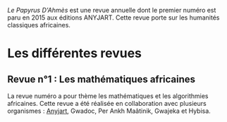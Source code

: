 <!-- TITLE: Le Papyrus D'Ahmes -->
<!-- SUBTITLE: Présentation de la revue « Le Papyrus D'Ahmes » -->

*Le Papyrus D'Ahmès* est une revue annuelle dont le premier numéro est paru en 2015 aux éditions ANYJART. Cette revue porte sur les humanités classiques africaines.

# Les différentes revues
## Revue n°1 : Les mathématiques africaines
La revue numéro a pour thème les mathématiques et les algorithmies africaines.
Cette revue a été réalisée en collaboration avec plusieurs organismes : [Anyjart](/organisme/a-classer/anyjart), Gwadoc, Per Ankh Maâtinik, Gwajeka et Hybisa.